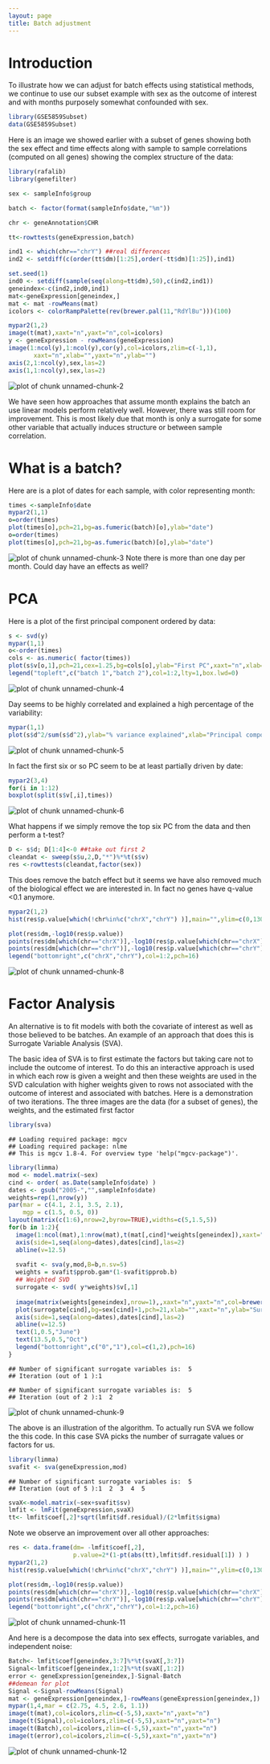 ```yaml
---
layout: page
title: Batch adjustment
---
```




# Introduction

To illustrate how we can adjust for batch effects using statistical methods, we continue to use our subset example with sex as the outcome of interest and with months purposely somewhat confounded with sex. 


```r
library(GSE5859Subset)
data(GSE5859Subset)
```

Here is an image we showed earlier with a subset of genes showing both the sex effect and time effects along with sample to sample correlations (computed on all genes) showing the complex structure of the data:


```r
library(rafalib)
library(genefilter)

sex <- sampleInfo$group

batch <- factor(format(sampleInfo$date,"%m"))

chr <- geneAnnotation$CHR

tt<-rowttests(geneExpression,batch)

ind1 <- which(chr=="chrY") ##real differences
ind2 <- setdiff(c(order(tt$dm)[1:25],order(-tt$dm)[1:25]),ind1)

set.seed(1)
ind0 <- setdiff(sample(seq(along=tt$dm),50),c(ind2,ind1))
geneindex<-c(ind2,ind0,ind1)
mat<-geneExpression[geneindex,]
mat <- mat -rowMeans(mat)
icolors <- colorRampPalette(rev(brewer.pal(11,"RdYlBu")))(100)

mypar2(1,2)
image(t(mat),xaxt="n",yaxt="n",col=icolors)
y <- geneExpression - rowMeans(geneExpression)
image(1:ncol(y),1:ncol(y),cor(y),col=icolors,zlim=c(-1,1),
       xaxt="n",xlab="",yaxt="n",ylab="")
axis(2,1:ncol(y),sex,las=2)
axis(1,1:ncol(y),sex,las=2)
```

![plot of chunk unnamed-chunk-2](figure/adjusting_with_factor_analysis-unnamed-chunk-2-1.png) 



We have seen how approaches that assume month explains the batch an use linear models perform relatively well. However, there was still room for improvement. This is most likely due that month is only a surrogate for some other variable that actually induces structure or between sample correlation.

# What is a batch?

Here are is a plot of dates for each sample, with color representing month:


```r
times <-sampleInfo$date 
mypar2(1,1)
o=order(times)
plot(times[o],pch=21,bg=as.fumeric(batch)[o],ylab="date")
o=order(times)
plot(times[o],pch=21,bg=as.fumeric(batch)[o],ylab="date")
```

![plot of chunk unnamed-chunk-3](figure/adjusting_with_factor_analysis-unnamed-chunk-3-1.png) 
Note there is more than one day per month. Could day have an effects as well?


# PCA

Here is a plot of the first principal component ordered by data:

```r
s <- svd(y)
mypar(1,1)
o<-order(times)
cols <- as.numeric( factor(times))
plot(s$v[o,1],pch=21,cex=1.25,bg=cols[o],ylab="First PC",xaxt="n",xlab="")
legend("topleft",c("batch 1","batch 2"),col=1:2,lty=1,box.lwd=0)
```

![plot of chunk unnamed-chunk-4](figure/adjusting_with_factor_analysis-unnamed-chunk-4-1.png) 

Day seems to be highly correlated and explained a high percentage of the variability:


```r
mypar(1,1)
plot(s$d^2/sum(s$d^2),ylab="% variance explained",xlab="Principal component")
```

![plot of chunk unnamed-chunk-5](figure/adjusting_with_factor_analysis-unnamed-chunk-5-1.png) 

In fact the first six or so PC seem to be at least partially driven by date:

```r
mypar2(3,4)
for(i in 1:12)
boxplot(split(s$v[,i],times))
```

![plot of chunk unnamed-chunk-6](figure/adjusting_with_factor_analysis-unnamed-chunk-6-1.png) 


What happens if we simply remove the top six PC from the data and then perform a t-test? 


```r
D <- s$d; D[1:4]<-0 ##take out first 2
cleandat <- sweep(s$u,2,D,"*")%*%t(s$v)
res <-rowttests(cleandat,factor(sex))
```

This does remove the batch effect but it seems we have also removed much of the biological effect we are interested in. In fact no genes have q-value <0.1 anymore.



```r
mypar2(1,2)
hist(res$p.value[which(!chr%in%c("chrX","chrY") )],main="",ylim=c(0,1300))

plot(res$dm,-log10(res$p.value))
points(res$dm[which(chr=="chrX")],-log10(res$p.value[which(chr=="chrX")]),col=1,pch=16)
points(res$dm[which(chr=="chrY")],-log10(res$p.value[which(chr=="chrY")]),col=2,pch=16,xlab="Effect size",ylab="-log10(p-value)")
legend("bottomright",c("chrX","chrY"),col=1:2,pch=16)
```

![plot of chunk unnamed-chunk-8](figure/adjusting_with_factor_analysis-unnamed-chunk-8-1.png) 

<a name="sva"></a>
# Factor Analysis

An alternative is to fit models with both the covariate of interest as well as those believed to be batches. An example of an approach that does this is Surrogate Variable Analysis (SVA).


The basic idea of SVA is to first estimate the factors but taking care not to include the outcome of interest. To do this an interactive approach is used in which each row is given a weight and then these weights are used in the SVD calculation with higher weights given to  rows not associated with the outcome of interest and associated with batches. Here is a demonstration of two iterations. The three images are the data (for a subset of genes), the weights, and the estimated first factor



```r
library(sva)
```

```
## Loading required package: mgcv
## Loading required package: nlme
## This is mgcv 1.8-4. For overview type 'help("mgcv-package")'.
```

```r
library(limma)
mod <- model.matrix(~sex)
cind <- order( as.Date(sampleInfo$date) )
dates <- gsub("2005-","",sampleInfo$date)
weights=rep(1,nrow(y))
par(mar = c(4.1, 2.1, 3.5, 2.1), 
    mgp = c(1.5, 0.5, 0))
layout(matrix(c(1:6),nrow=2,byrow=TRUE),widths=c(5,1.5,5))
for(b in 1:2){
  image(1:ncol(mat),1:nrow(mat),t(mat[,cind]*weights[geneindex]),xaxt="n",yaxt="n",col=icolors,xlab="",ylab="")
  axis(side=1,seq(along=dates),dates[cind],las=2)
  abline(v=12.5)
  
  svafit <- sva(y,mod,B=b,n.sv=5)
  weights = svafit$pprob.gam*(1-svafit$pprob.b)
  ## Weighted SVD
  surrogate <- svd( y*weights)$v[,1]
  
  image(matrix(weights[geneindex],nrow=1),,xaxt="n",yaxt="n",col=brewer.pal(9,"Blues"))
  plot(surrogate[cind],bg=sex[cind]+1,pch=21,xlab="",xaxt="n",ylab="Surrogate variable",ylim=c(-.5,.5),cex=1.5)
  axis(side=1,seq(along=dates),dates[cind],las=2)
  abline(v=12.5)
  text(1,0.5,"June")
  text(13.5,0.5,"Oct")
  legend("bottomright",c("0","1"),col=c(1,2),pch=16)
}
```

```
## Number of significant surrogate variables is:  5 
## Iteration (out of 1 ):1
```

```
## Number of significant surrogate variables is:  5 
## Iteration (out of 2 ):1  2
```

![plot of chunk unnamed-chunk-9](figure/adjusting_with_factor_analysis-unnamed-chunk-9-1.png) 


The above is an illustration of the algorithm. To actually run SVA  we follow the this code. In this case SVA picks the number of surragate values or factors for us.



```r
library(limma)
svafit <- sva(geneExpression,mod)
```

```
## Number of significant surrogate variables is:  5 
## Iteration (out of 5 ):1  2  3  4  5
```

```r
svaX<-model.matrix(~sex+svafit$sv)
lmfit <- lmFit(geneExpression,svaX)
tt<- lmfit$coef[,2]*sqrt(lmfit$df.residual)/(2*lmfit$sigma)
```

Note we observe an improvement over all other approaches:


```r
res <- data.frame(dm= -lmfit$coef[,2],
                  p.value=2*(1-pt(abs(tt),lmfit$df.residual[1]) ) )
mypar2(1,2)
hist(res$p.value[which(!chr%in%c("chrX","chrY") )],main="",ylim=c(0,1300))

plot(res$dm,-log10(res$p.value))
points(res$dm[which(chr=="chrX")],-log10(res$p.value[which(chr=="chrX")]),col=1,pch=16)
points(res$dm[which(chr=="chrY")],-log10(res$p.value[which(chr=="chrY")]),col=2,pch=16,xlab="Effect size",ylab="-log10(p-value)")
legend("bottomright",c("chrX","chrY"),col=1:2,pch=16)
```

![plot of chunk unnamed-chunk-11](figure/adjusting_with_factor_analysis-unnamed-chunk-11-1.png) 


And here is a decompose the data into sex effects, surrogate variables, and independent noise:


```r
Batch<- lmfit$coef[geneindex,3:7]%*%t(svaX[,3:7])
Signal<-lmfit$coef[geneindex,1:2]%*%t(svaX[,1:2])
error <- geneExpression[geneindex,]-Signal-Batch
##demean for plot
Signal <-Signal-rowMeans(Signal)
mat <- geneExpression[geneindex,]-rowMeans(geneExpression[geneindex,])
mypar(1,4,mar = c(2.75, 4.5, 2.6, 1.1))
image(t(mat),col=icolors,zlim=c(-5,5),xaxt="n",yaxt="n")
image(t(Signal),col=icolors,zlim=c(-5,5),xaxt="n",yaxt="n")
image(t(Batch),col=icolors,zlim=c(-5,5),xaxt="n",yaxt="n")
image(t(error),col=icolors,zlim=c(-5,5),xaxt="n",yaxt="n")
```

![plot of chunk unnamed-chunk-12](figure/adjusting_with_factor_analysis-unnamed-chunk-12-1.png) 


